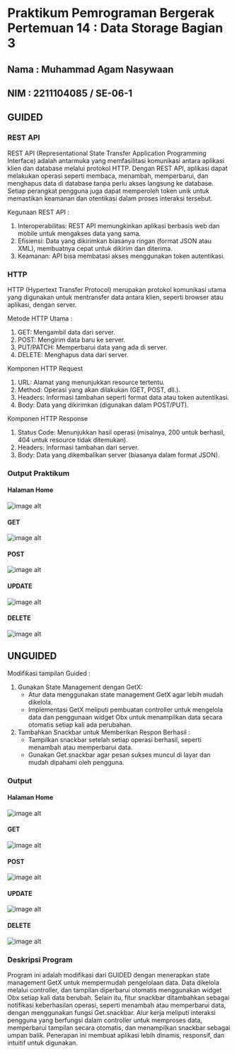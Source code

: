 # Praktikum Pemrograman Bergerak Pertemuan 14 : Data Storage Bagian 3
## Nama : Muhammad Agam Nasywaan
## NIM : 2211104085 / SE-06-1

## GUIDED
### REST API
REST API (Representational State Transfer Application Programming Interface) adalah antarmuka yang memfasilitasi komunikasi antara aplikasi klien dan database melalui protokol HTTP. Dengan REST API, aplikasi dapat melakukan operasi seperti membaca, menambah, memperbarui, dan menghapus data di database tanpa perlu akses langsung ke database. Setiap perangkat pengguna juga dapat memperoleh token unik untuk memastikan keamanan dan otentikasi dalam proses interaksi tersebut.

Kegunaan REST API :
1. Interoperabilitas: REST API memungkinkan aplikasi berbasis web dan mobile untuk mengakses data yang sama.
2. Efisiensi: Data yang dikirimkan biasanya ringan (format JSON atau XML), membuatnya cepat untuk dikirim dan diterima.
3. Keamanan: API bisa membatasi akses menggunakan token autentikasi.

### HTTP
HTTP (Hypertext Transfer Protocol) merupakan protokol komunikasi utama yang digunakan untuk mentransfer data antara klien, seperti browser atau aplikasi, dengan server.

Metode HTTP Utama :
1. GET: Mengambil data dari server.
2. POST: Mengirim data baru ke server.
3. PUT/PATCH: Memperbarui data yang ada di server.
4. DELETE: Menghapus data dari server.

Komponen HTTP Request
1. URL: Alamat yang menunjukkan resource tertentu.
2. Method: Operasi yang akan dilakukan (GET, POST, dll.).
3. Headers: Informasi tambahan seperti format data atau token autentikasi.
4. Body: Data yang dikirimkan (digunakan dalam POST/PUT).

Komponen HTTP Response
1. Status Code: Menunjukkan hasil operasi (misalnya, 200 untuk berhasil, 404 untuk resource tidak ditemukan).
2. Headers: Informasi tambahan dari server.
3. Body: Data yang dikembalikan server (biasanya dalam format JSON).

### Output Praktikum
#### Halaman Home
![image alt](https://github.com/agamnsy/assets_praktikumPPB/blob/main/pertemuan_14/guided1.png)

#### GET
![image alt](https://github.com/agamnsy/assets_praktikumPPB/blob/main/pertemuan_14/guided2.png)

#### POST
![image alt](https://github.com/agamnsy/assets_praktikumPPB/blob/main/pertemuan_14/guided4.png)

#### UPDATE
![image alt](https://github.com/agamnsy/assets_praktikumPPB/blob/main/pertemuan_14/guided3.png)

#### DELETE
![image alt](https://github.com/agamnsy/assets_praktikumPPB/blob/main/pertemuan_14/guided5.png)


## UNGUIDED
Modifikasi tampilan Guided :
1. Gunakan State Management dengan GetX:
    - Atur data menggunakan state management GetX agar lebih mudah dikelola.
    - Implementasi GetX meliputi pembuatan controller untuk mengelola data dan penggunaan widget Obx untuk menampilkan data secara otomatis setiap kali ada perubahan.
2. Tambahkan Snackbar untuk Memberikan Respon Berhasil :
    - Tampilkan snackbar setelah setiap operasi berhasil, seperti menambah atau memperbarui data.
    - Gunakan Get.snackbar agar pesan sukses muncul di layar dan mudah dipahami oleh pengguna.

### Output
#### Halaman Home
![image alt](https://github.com/agamnsy/assets_praktikumPPB/blob/main/pertemuan_14/unguided1.png)

#### GET
![image alt](https://github.com/agamnsy/assets_praktikumPPB/blob/main/pertemuan_14/unguided2.png)

#### POST
![image alt](https://github.com/agamnsy/assets_praktikumPPB/blob/main/pertemuan_14/unguided3.png)

#### UPDATE
![image alt](https://github.com/agamnsy/assets_praktikumPPB/blob/main/pertemuan_14/unguided4.png)

#### DELETE
![image alt](https://github.com/agamnsy/assets_praktikumPPB/blob/main/pertemuan_14/unguided5.png)

### Deskripsi Program
Program ini adalah modifikasi dari GUIDED dengan menerapkan state management GetX untuk mempermudah pengelolaan data. Data dikelola melalui controller, dan tampilan diperbarui otomatis menggunakan widget Obx setiap kali data berubah. Selain itu, fitur snackbar ditambahkan sebagai notifikasi keberhasilan operasi, seperti menambah atau memperbarui data, dengan menggunakan fungsi Get.snackbar. Alur kerja meliputi interaksi pengguna yang berfungsi dalam controller untuk memproses data, memperbarui tampilan secara otomatis, dan menampilkan snackbar sebagai umpan balik. Penerapan ini membuat aplikasi lebih dinamis, responsif, dan intuitif untuk digunakan.